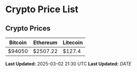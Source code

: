 # Crypto Price List

## Crypto Prices
| Bitcoin | Ethereum | Litecoin |
| ------- | -------- | -------- |
| $94050 | $2507.22 | $127.4 |
**Last Updated:** 2025-03-02 21:30 UTC
**Last Updated:** $DATE$
